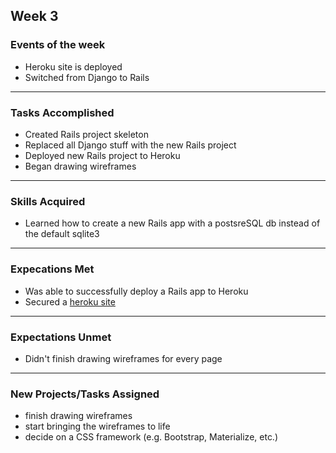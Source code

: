 ## Week 3

### Events of the week
- Heroku site is deployed
- Switched from Django to Rails

------------------

### Tasks Accomplished
- Created Rails project skeleton
- Replaced all Django stuff with the new Rails project
- Deployed new Rails project to Heroku
- Began drawing wireframes

------------------

### Skills Acquired
- Learned how to create a new Rails app with a postsreSQL db instead of the default sqlite3

------------------

### Expecations Met
- Was able to successfully deploy a Rails app to Heroku
- Secured a [heroku site](https://dpu-capstone.herokuapp.com)

------------------

### Expectations Unmet
- Didn't finish drawing wireframes for every page

------------------

### New Projects/Tasks Assigned
- finish drawing wireframes
- start bringing the wireframes to life
- decide on a CSS framework (e.g. Bootstrap, Materialize, etc.)

